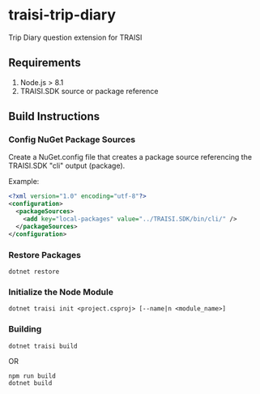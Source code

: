 # traisi-trip-diary

Trip Diary question extension for TRAISI

## Requirements

1. Node.js > 8.1
2. TRAISI.SDK source or package reference

## Build Instructions

### Config NuGet Package Sources

Create a NuGet.config file that creates a package source referencing the TRAISI.SDK "cli" output (package).

Example:

```xml
<?xml version="1.0" encoding="utf-8"?>
<configuration>
  <packageSources>
    <add key="local-packages" value="../TRAISI.SDK/bin/cli/" />
  </packageSources>
</configuration>
```

### Restore Packages

```console
dotnet restore
```

### Initialize the Node Module

```console
dotnet traisi init <project.csproj> [--name|n <module_name>]
```

### Building

```console
dotnet traisi build
```

OR

```console
npm run build
dotnet build
```